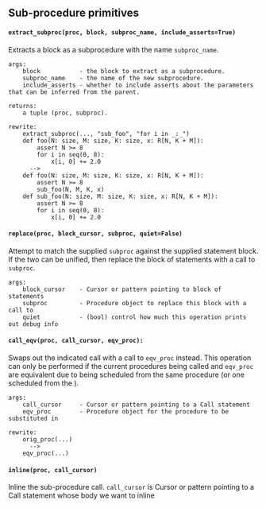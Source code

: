 
## Sub-procedure primitives

#### `extract_subproc(proc, block, subproc_name, include_asserts=True)`
Extracts a block as a subprocedure with the name `subproc_name`.
```
args:
    block           - the block to extract as a subprocedure.
    subproc_name    - the name of the new subprocedure.
    include_asserts - whether to include asserts about the parameters that can be inferred from the parent.

returns:
    a tuple (proc, subproc).

rewrite:
    extract_subproc(..., "sub_foo", "for i in _:_")
    def foo(N: size, M: size, K: size, x: R[N, K + M]):
        assert N >= 8
        for i in seq(0, 8):
            x[i, 0] += 2.0
      -->
    def foo(N: size, M: size, K: size, x: R[N, K + M]):
        assert N >= 8
        sub_foo(N, M, K, x)
    def sub_foo(N: size, M: size, K: size, x: R[N, K + M]):
        assert N >= 8
        for i in seq(0, 8):
            x[i, 0] += 2.0
```


#### `replace(proc, block_cursor, subproc, quiet=False)`
Attempt to match the supplied `subproc` against the supplied
statement block.  If the two can be unified, then replace the block
of statements with a call to `subproc`.
```
args:
    block_cursor    - Cursor or pattern pointing to block of statements
    subproc         - Procedure object to replace this block with a call to
    quiet           - (bool) control how much this operation prints out debug info
```


#### `call_eqv(proc, call_cursor, eqv_proc):`
Swaps out the indicated call with a call to `eqv_proc` instead.
This operation can only be performed if the current procedures being
called and `eqv_proc` are equivalent due to being scheduled
from the same procedure (or one scheduled from the ).
```
args:
    call_cursor     - Cursor or pattern pointing to a Call statement
    eqv_proc        - Procedure object for the procedure to be substituted in

rewrite:
    orig_proc(...)
      -->
    eqv_proc(...)
```


#### `inline(proc, call_cursor)`
Inline the sub-procedure call. `call_cursor` is Cursor or pattern pointing to a Call statement whose body we want to inline

